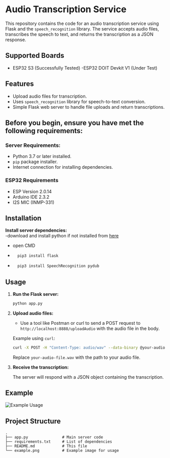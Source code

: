 # Audio Transcription Service

This repository contains the code for an audio transcription service using Flask and the `speech_recognition` library. The service accepts audio files, transcribes the speech to text, and returns the transcription as a JSON response.
## Supported Boards
- ESP32 S3 (Successfully Tested)
-ESP32 DOIT Devkit V1 (Under Test)

## Features
- Upload audio files for transcription.
- Uses `speech_recognition` library for speech-to-text conversion.
- Simple Flask web server to handle file uploads and return transcriptions.

## Before you begin, ensure you have met the following requirements:
### Server Requirements:
- Python 3.7 or later installed.
- `pip` package installer.
- Internet connection for installing dependencies.
### ESP32 Requirements
- ESP Version 2.0.14
- Arduino IDE 2.3.2
- I2S MIC (INMP-331)

## Installation
  **Install server dependencies:**   
-download and install python if not installed from [here](https://www.python.org/downloads/)
- open CMD
- ```sh
    pip3 install flask
    ```
- ```sh
    pip3 install SpeechRecognition pydub
    ```
## Usage

1. **Run the Flask server:**

    ```sh
    python app.py
    ```

2. **Upload audio files:**

    - Use a tool like Postman or curl to send a POST request to `http://localhost:8888/uploadAudio` with the audio file in the body.

    Example using `curl`:

    ```sh
    curl -X POST -H "Content-Type: audio/wav" --data-binary @your-audio-file.wav http://localhost:8888/uploadAudio
    ```

    Replace `your-audio-file.wav` with the path to your audio file.

3. **Receive the transcription:**

    The server will respond with a JSON object containing the transcription.

## Example

![Example Usage](example.png)

## Project Structure

```plaintext
.
├── app.py               # Main server code
├── requirements.txt     # List of dependencies
├── README.md            # This file
└── example.png          # Example image for usage
